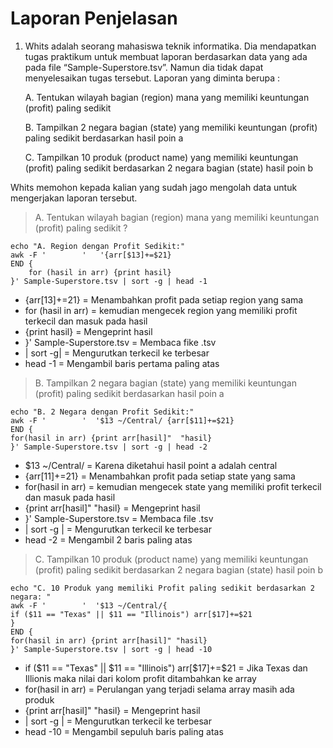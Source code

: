 # Laporan Penjelasan

1. Whits adalah seorang mahasiswa teknik informatika. Dia mendapatkan tugas praktikum
untuk membuat laporan berdasarkan data yang ada pada file “Sample-Superstore.tsv”.
Namun dia tidak dapat menyelesaikan tugas tersebut. Laporan yang diminta berupa :

   A. Tentukan wilayah bagian (region) mana yang memiliki keuntungan (profit) paling
      sedikit
   
   B. Tampilkan 2 negara bagian (state) yang memiliki keuntungan (profit) paling
      sedikit berdasarkan hasil poin a

   C. Tampilkan 10 produk (product name) yang memiliki keuntungan (profit) paling
      sedikit berdasarkan 2 negara bagian (state) hasil poin b

Whits memohon kepada kalian yang sudah jago mengolah data untuk mengerjakan
laporan tersebut.

> A. Tentukan wilayah bagian (region) mana yang memiliki keuntungan (profit) paling
sedikit ?

    echo "A. Region dengan Profit Sedikit:" 
    awk -F '        '   '{arr[$13]+=$21} 
    END {
        for (hasil in arr) {print hasil}
    }' Sample-Superstore.tsv | sort -g | head -1
    
* {arr[$13]+=$21} = Menambahkan profit pada setiap region yang sama 
*  for (hasil in arr) = kemudian mengecek region yang memiliki profit terkecil dan masuk pada hasil
* {print hasil} = Mengeprint hasil
* }' Sample-Superstore.tsv = Membaca fike .tsv
*  | sort -g| = Mengurutkan terkecil ke terbesar
*  head -1 = Mengambil baris pertama paling atas

>  B. Tampilkan 2 negara bagian (state) yang memiliki keuntungan (profit) paling
      sedikit berdasarkan hasil poin a
      
    echo "B. 2 Negara dengan Profit Sedikit:"
    awk -F '        '  '$13 ~/Central/ {arr[$11]+=$21}
    END {
    for(hasil in arr) {print arr[hasil]"  "hasil}
    }' Sample-Superstore.tsv | sort -g | head -2
    
*  $13 ~/Central/ = Karena diketahui hasil point a adalah central 
* {arr[$11]+=$21} = Menambahkan profit pada setiap state yang sama  
*  for(hasil in arr) = kemudian mengecek state yang memiliki profit terkecil dan masuk pada hasil
*  {print arr[hasil]"  "hasil} = Mengeprint hasil
*  }' Sample-Superstore.tsv = Membaca file .tsv
*  | sort -g | = Mengurutkan terkecil ke terbesar
*  head -2 = Mengambil 2 baris paling atas

> C. Tampilkan 10 produk (product name) yang memiliki keuntungan (profit) paling
      sedikit berdasarkan 2 negara bagian (state) hasil poin b
      
    echo "C. 10 Produk yang memiliki Profit paling sedikit berdasarkan 2 negara: "
    awk -F '        '  '$13 ~/Central/{
    if ($11 == "Texas" || $11 == "Illinois") arr[$17]+=$21
    }
    END {
    for(hasil in arr) {print arr[hasil]" "hasil}
    }' Sample-Superstore.tsv | sort -g | head -10
 
*  if ($11 == "Texas" || $11 == "Illinois") arr[$17]+=$21 = Jika Texas dan Illionis maka nilai dari kolom profit ditambahkan ke         array
*  for(hasil in arr) = Perulangan yang terjadi selama array masih ada produk
* {print arr[hasil]" "hasil} = Mengeprint hasil
*  | sort -g | = Mengurutkan terkecil ke terbesar
*  head -10 = Mengambil sepuluh baris paling atas
